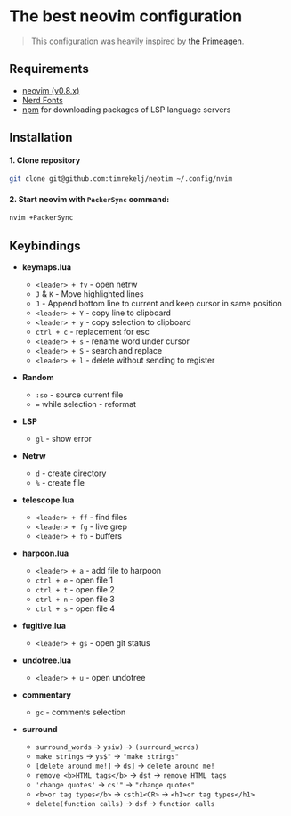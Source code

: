 # The best neovim configuration

> This configuration was heavily inspired by [the Primeagen](https://www.youtube.com/watch?v=w7i4amO_zaE).

## Requirements
 - [neovim (v0.8.x)](https://github.com/neovim/neovim/releases/tag/v0.7.2)
 - [Nerd Fonts](https://www.nerdfonts.com/font-downloads)
 - [npm](https://github.com/npm/cli) for downloading packages of LSP language servers

## Installation

#### 1. Clone repository

```sh
git clone git@github.com:timrekelj/neotim ~/.config/nvim
```

#### 2. Start neovim with `PackerSync` command:

```sh
nvim +PackerSync
```

## Keybindings

- **keymaps.lua**
	- `<leader> + fv` - open netrw
	- `J` & `K` - Move highlighted lines
	- `J`  - Append bottom line to current and keep cursor in same position
	- `<leader> + Y` - copy line to clipboard
	- `<leader> + y` - copy selection to clipboard
	- `ctrl + c` - replacement for esc
	- `<leader> + s` - rename word under cursor
	- `<leader> + S` - search and replace
	- `<leader> + l` - delete without sending to register

- **Random**
	- `:so` - source current file
	- `=` while selection - reformat

- **LSP**
	- `gl` - show error

- **Netrw**
	- `d` - create directory
	- `%` - create file

- **telescope.lua**
	- `<leader> + ff` - find files
	- `<leader> + fg` - live grep
	- `<leader> + fb` - buffers

- **harpoon.lua**
	- `<leader> + a` - add file to harpoon
	- `ctrl + e` - open file 1
	- `ctrl + t` - open file 2
	- `ctrl + n` - open file 3
	- `ctrl + s` - open file 4

- **fugitive.lua**
	- `<leader> + gs` - open git status

- **undotree.lua**
	- `<leader> + u` - open undotree

- **commentary**
	- `gc`  - comments selection

- **surround**
	- `surround_words` -> `ysiw)` -> `(surround_words)`
	- `make strings`  -> `ys$"` -> `"make strings"`
	- `[delete around me!]` -> `ds]` -> `delete around me!`
	- `remove <b>HTML tags</b>` -> `dst` -> `remove HTML tags`
	- `'change quotes'` -> `cs'"` -> `"change quotes"`
	- `<b>or tag types</b>` -> `csth1<CR>` -> `<h1>or tag types</h1>`
	- `delete(function calls)` -> `dsf` -> `function calls`
